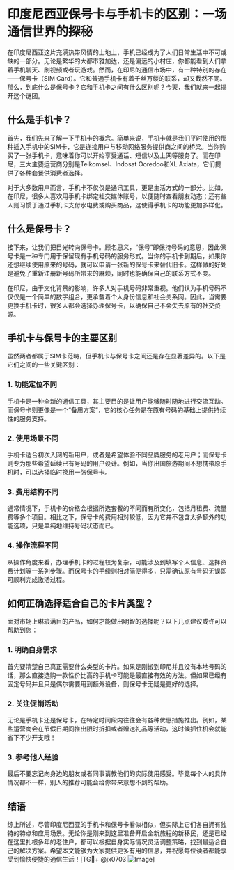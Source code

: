 # 印度尼西亚保号卡与手机卡的区别：一场通信世界的探秘

在印度尼西亚这片充满热带风情的土地上，手机已经成为了人们日常生活中不可或缺的一部分。无论是繁华的大都市雅加达，还是偏远的小村庄，你都能看到人们拿着手机聊天、刷视频或者玩游戏。然而，在印尼的通信市场中，有一种特别的存在——保号卡（SIM Card）。它和普通手机卡有着千丝万缕的联系，却又截然不同。那么，到底什么是保号卡？它和手机卡之间有什么区别呢？今天，我们就来一起揭开这个谜团。

## 什么是手机卡？

首先，我们先来了解一下手机卡的概念。简单来说，手机卡就是我们平时使用的那种插入手机中的SIM卡，它是连接用户与移动网络服务提供商之间的桥梁。当你购买了一张手机卡，意味着你可以开始享受通话、短信以及上网等服务了。而在印尼，三大主要运营商分别是Telkomsel、Indosat Ooredoo和XL Axiata，它们提供了各种套餐供消费者选择。

对于大多数用户而言，手机卡不仅仅是通讯工具，更是生活方式的一部分。比如，在印尼，很多人喜欢用手机卡绑定社交媒体账号，以便随时查看朋友动态；还有些人则习惯于通过手机卡支付水电费或购买商品，这使得手机卡的功能更加多样化。

## 什么是保号卡？

接下来，让我们把目光转向保号卡。顾名思义，“保号”即保持号码的意思，因此保号卡是一种专门用于保留现有手机号码的服务形式。当你的手机卡到期后，如果你还想继续使用原来的号码，就可以申请一张新的保号卡来替代旧卡。这样做的好处是避免了重新注册新号码所带来的麻烦，同时也能确保自己的联系方式不变。

在印尼，由于文化背景的影响，许多人对手机号码非常重视。他们认为手机号码不仅仅是一个简单的数字组合，更承载着个人身份信息和社会关系网。因此，当需要更换手机卡时，很多人都会选择办理保号卡，以确保自己不会失去原有的社交资源。

## 手机卡与保号卡的主要区别

虽然两者都属于SIM卡范畴，但手机卡与保号卡之间还是存在显著差异的。以下是它们之间的一些关键区别：

### 1. 功能定位不同
手机卡是一种全新的通信工具，其主要目的是让用户能够随时随地进行交流互动。而保号卡则更像是一个“备用方案”，它的核心任务是在原有号码的基础上提供持续性的服务支持。

### 2. 使用场景不同
手机卡适合初次入网的新用户，或者是希望体验不同品牌服务的老用户；而保号卡则专为那些希望延续已有号码的用户设计。例如，当你出国旅游期间不想携带原手机时，可以选择临时换用一张保号卡。

### 3. 费用结构不同
通常情况下，手机卡的价格会根据所选套餐的不同而有所变化，包括月租费、流量费等多个项目。相比之下，保号卡的费用相对较低，因为它并不包含太多额外的功能选项，只是单纯地维持号码状态而已。

### 4. 操作流程不同
从操作角度来看，办理手机卡的过程较为复杂，可能涉及到填写个人信息、选择资费计划等一系列步骤。而保号卡的手续则相对简便得多，只需确认原有号码无误即可顺利完成激活过程。

## 如何正确选择适合自己的卡片类型？

面对市场上琳琅满目的产品，如何才能做出明智的选择呢？以下几点建议或许可以帮助到您：

### 1. 明确自身需求
首先要清楚自己真正需要什么类型的卡片。如果是刚搬到印尼并且没有本地号码的话，那么直接选购一款性价比高的手机卡可能是最直接有效的方法。但如果已经有固定号码并且只是偶尔需要用到额外设备，则保号卡无疑是更好的选择。

### 2. 关注促销活动
无论是手机卡还是保号卡，在特定时间段内往往会有各种优惠措施推出。例如，某些运营商会在节假日期间推出限时折扣或者赠送礼品等活动，这时候抓住机会就能省下不少开支哦！

### 3. 参考他人经验
最后不要忘记向身边的朋友或者同事请教他们的实际使用感受。毕竟每个人的具体情况都不一样，别人的推荐可能会给你带来意想不到的帮助。

## 结语

综上所述，尽管印度尼西亚的手机卡和保号卡看似相似，但实际上它们各自拥有独特的特点和应用场景。无论你是刚来到这里准备开启全新旅程的新移民，还是已经在这里扎根多年的老住户，都可以根据自身实际情况灵活调整策略，找到最适合自己的解决方案。希望本文能够为大家提供更多有用的信息，并祝愿每位读者都能享受到愉快便捷的通信生活！[TG💪+ @jx0703 ![Image](https://github.com/user-attachments/assets/dbca1d08-cadb-493c-b0ec-ad6f7a83f270)]